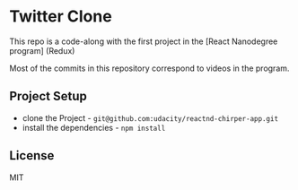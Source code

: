 # Twitter Clone

This repo is a code-along with the first project in the [React Nanodegree program] (Redux)

Most of the commits in this repository correspond to videos in the program.

## Project Setup

* clone the Project - `git@github.com:udacity/reactnd-chirper-app.git`
* install the dependencies - `npm install`

## License

MIT
